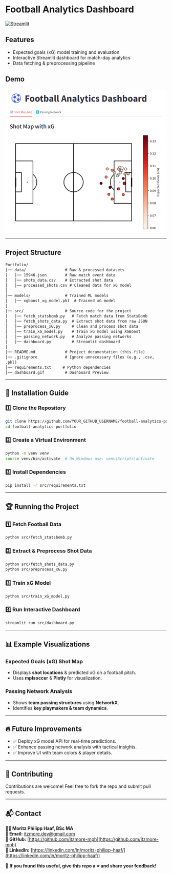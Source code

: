 # Football Analytics Dashboard

[![Streamlit](https://static.streamlit.io/badges/streamlit_badge_black_white.svg)](https://football-analytics-portfolio.streamlit.app/)

## Features
- Expected goals (xG) model training and evaluation  
- Interactive Streamlit dashboard for match-day analytics  
- Data fetching & preprocessing pipeline  

## Demo
![Dashboard GIF](./dashboard.gif)

---

## Project Structure
```plaintext
Portfolio/
│── data/                 # Raw & processed datasets
│   │── 15946.json        # Raw match event data
│   │── shots_data.csv    # Extracted shot data
│   │── processed_shots.csv # Cleaned data for xG model
│
│── models/               # Trained ML models
│   │── xgboost_xg_model.pkl  # Trained xG model
│
│── src/                  # Source code for the project
│   │── fetch_statsbomb.py   # Fetch match data from StatsBomb
│   │── fetch_shots_data.py  # Extract shot data from raw JSON
│   │── preprocess_xG.py     # Clean and process shot data
│   │── train_xG_model.py    # Train xG model using XGBoost
│   │── passing_network.py   # Analyze passing networks
│   │── dashboard.py         # Streamlit dashboard
│
│── README.md             # Project documentation (this file)
│── .gitignore            # Ignore unnecessary files (e.g., .csv, .pkl)
│── requirements.txt     # Python dependencies
│── dashboard.gif         # Dashboard Preview
```

---

## 🚀 Installation Guide

### 1️⃣ Clone the Repository
```bash
git clone https://github.com/YOUR_GITHUB_USERNAME/football-analytics-portfolio.git
cd football-analytics-portfolio
```

### 2️⃣ Create a Virtual Environment
```bash
python -m venv venv
source venv/bin/activate  # On Windows use: venv\Scripts\activate
```

### 3️⃣ Install Dependencies
```bash
pip install -r src/requirements.txt
```

---

## 🏆 Running the Project

### 1️⃣ Fetch Football Data
```bash
python src/fetch_statsbomb.py
```

### 2️⃣ Extract & Preprocess Shot Data
```bash
python src/fetch_shots_data.py
python src/preprocess_xG.py
```

### 3️⃣ Train xG Model
```bash
python src/train_xG_model.py
```

### 4️⃣ Run Interactive Dashboard
```bash
streamlit run src/dashboard.py
```

---

## 📊 Example Visualizations
### Expected Goals (xG) Shot Map
- Displays **shot locations** & predicted xG on a football pitch.
- Uses **mplsoccer** & **Plotly** for visualization.

### Passing Network Analysis
- Shows **team passing structures** using **NetworkX**.
- Identifies **key playmakers & team dynamics**.

---

## 🔥 Future Improvements
- ✅ Deploy xG model API for real-time predictions.
- ✅ Enhance passing network analysis with tactical insights.
- ✅ Improve UI with team colors & player details.

---

## 🤝 Contributing
Contributions are welcome! Feel free to fork the repo and submit pull requests.

---

## 📬 Contact
**👨‍💻 Moritz Philipp Haaf, BSc MA**  
**📩 Email:** [itzmore.dev@gmail.com](mailto:itzmore.dev@gmail.com)  
**🔗 GitHub:** [https://github.com/itzmore-mph](https://github.com/itzmore-mph)  
**🔗 LinkedIn:** [https://linkedin.com/in/moritz-philipp-haaf/](https://linkedin.com/in/moritz-philipp-haaf/)  

🚀 **If you found this useful, give this repo a ⭐ and share your feedback!**

